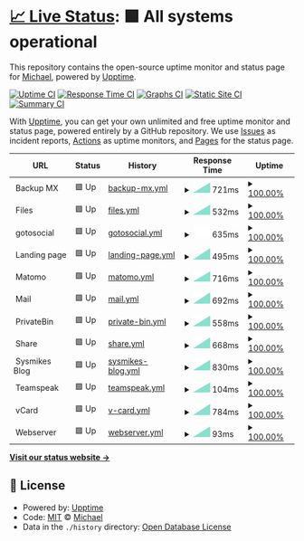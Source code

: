 # [📈 Live Status](https://flyingchewbacca.github.io/upptime): <!--live status--> **🟩 All systems operational**

This repository contains the open-source uptime monitor and status page for [Michael](https://flyingchewbacca.github.io/upptime), powered by [Upptime](https://github.com/upptime/upptime).

[![Uptime CI](https://github.com/flyingchewbacca/upptime/workflows/Uptime%20CI/badge.svg)](https://github.com/flyingchewbacca/upptime/actions?query=workflow%3A%22Uptime+CI%22)
[![Response Time CI](https://github.com/flyingchewbacca/upptime/workflows/Response%20Time%20CI/badge.svg)](https://github.com/flyingchewbacca/upptime/actions?query=workflow%3A%22Response+Time+CI%22)
[![Graphs CI](https://github.com/flyingchewbacca/upptime/workflows/Graphs%20CI/badge.svg)](https://github.com/flyingchewbacca/upptime/actions?query=workflow%3A%22Graphs+CI%22)
[![Static Site CI](https://github.com/flyingchewbacca/upptime/workflows/Static%20Site%20CI/badge.svg)](https://github.com/flyingchewbacca/upptime/actions?query=workflow%3A%22Static+Site+CI%22)
[![Summary CI](https://github.com/flyingchewbacca/upptime/workflows/Summary%20CI/badge.svg)](https://github.com/flyingchewbacca/upptime/actions?query=workflow%3A%22Summary+CI%22)

With [Upptime](https://upptime.js.org), you can get your own unlimited and free uptime monitor and status page, powered entirely by a GitHub repository. We use [Issues](https://github.com/flyingchewbacca/upptime/issues) as incident reports, [Actions](https://github.com/flyingchewbacca/upptime/actions) as uptime monitors, and [Pages](https://flyingchewbacca.github.io/upptime) for the status page.

<!--start: status pages-->
<!-- This summary is generated by Upptime (https://github.com/upptime/upptime) -->
<!-- Do not edit this manually, your changes will be overwritten -->
<!-- prettier-ignore -->
| URL | Status | History | Response Time | Uptime |
| --- | ------ | ------- | ------------- | ------ |
| <img alt="" src="https://icons.duckduckgo.com/ip3/null.ico" height="13"> Backup MX | 🟩 Up | [backup-mx.yml](https://github.com/flyingchewbacca/upptime/commits/HEAD/history/backup-mx.yml) | <details><summary><img alt="Response time graph" src="./graphs/backup-mx/response-time-week.png" height="20"> 721ms</summary><br><a href="https://flyingchewbacca.github.io/upptime/history/backup-mx"><img alt="Response time 721" src="https://img.shields.io/endpoint?url=https%3A%2F%2Fraw.githubusercontent.com%2Fflyingchewbacca%2Fupptime%2FHEAD%2Fapi%2Fbackup-mx%2Fresponse-time.json"></a><br><a href="https://flyingchewbacca.github.io/upptime/history/backup-mx"><img alt="24-hour response time 721" src="https://img.shields.io/endpoint?url=https%3A%2F%2Fraw.githubusercontent.com%2Fflyingchewbacca%2Fupptime%2FHEAD%2Fapi%2Fbackup-mx%2Fresponse-time-day.json"></a><br><a href="https://flyingchewbacca.github.io/upptime/history/backup-mx"><img alt="7-day response time 721" src="https://img.shields.io/endpoint?url=https%3A%2F%2Fraw.githubusercontent.com%2Fflyingchewbacca%2Fupptime%2FHEAD%2Fapi%2Fbackup-mx%2Fresponse-time-week.json"></a><br><a href="https://flyingchewbacca.github.io/upptime/history/backup-mx"><img alt="30-day response time 721" src="https://img.shields.io/endpoint?url=https%3A%2F%2Fraw.githubusercontent.com%2Fflyingchewbacca%2Fupptime%2FHEAD%2Fapi%2Fbackup-mx%2Fresponse-time-month.json"></a><br><a href="https://flyingchewbacca.github.io/upptime/history/backup-mx"><img alt="1-year response time 721" src="https://img.shields.io/endpoint?url=https%3A%2F%2Fraw.githubusercontent.com%2Fflyingchewbacca%2Fupptime%2FHEAD%2Fapi%2Fbackup-mx%2Fresponse-time-year.json"></a></details> | <details><summary><a href="https://flyingchewbacca.github.io/upptime/history/backup-mx">100.00%</a></summary><a href="https://flyingchewbacca.github.io/upptime/history/backup-mx"><img alt="All-time uptime 100.00%" src="https://img.shields.io/endpoint?url=https%3A%2F%2Fraw.githubusercontent.com%2Fflyingchewbacca%2Fupptime%2FHEAD%2Fapi%2Fbackup-mx%2Fuptime.json"></a><br><a href="https://flyingchewbacca.github.io/upptime/history/backup-mx"><img alt="24-hour uptime 100.00%" src="https://img.shields.io/endpoint?url=https%3A%2F%2Fraw.githubusercontent.com%2Fflyingchewbacca%2Fupptime%2FHEAD%2Fapi%2Fbackup-mx%2Fuptime-day.json"></a><br><a href="https://flyingchewbacca.github.io/upptime/history/backup-mx"><img alt="7-day uptime 100.00%" src="https://img.shields.io/endpoint?url=https%3A%2F%2Fraw.githubusercontent.com%2Fflyingchewbacca%2Fupptime%2FHEAD%2Fapi%2Fbackup-mx%2Fuptime-week.json"></a><br><a href="https://flyingchewbacca.github.io/upptime/history/backup-mx"><img alt="30-day uptime 100.00%" src="https://img.shields.io/endpoint?url=https%3A%2F%2Fraw.githubusercontent.com%2Fflyingchewbacca%2Fupptime%2FHEAD%2Fapi%2Fbackup-mx%2Fuptime-month.json"></a><br><a href="https://flyingchewbacca.github.io/upptime/history/backup-mx"><img alt="1-year uptime 100.00%" src="https://img.shields.io/endpoint?url=https%3A%2F%2Fraw.githubusercontent.com%2Fflyingchewbacca%2Fupptime%2FHEAD%2Fapi%2Fbackup-mx%2Fuptime-year.json"></a></details>
| <img alt="" src="https://icons.duckduckgo.com/ip3/null.ico" height="13"> Files | 🟩 Up | [files.yml](https://github.com/flyingchewbacca/upptime/commits/HEAD/history/files.yml) | <details><summary><img alt="Response time graph" src="./graphs/files/response-time-week.png" height="20"> 532ms</summary><br><a href="https://flyingchewbacca.github.io/upptime/history/files"><img alt="Response time 532" src="https://img.shields.io/endpoint?url=https%3A%2F%2Fraw.githubusercontent.com%2Fflyingchewbacca%2Fupptime%2FHEAD%2Fapi%2Ffiles%2Fresponse-time.json"></a><br><a href="https://flyingchewbacca.github.io/upptime/history/files"><img alt="24-hour response time 532" src="https://img.shields.io/endpoint?url=https%3A%2F%2Fraw.githubusercontent.com%2Fflyingchewbacca%2Fupptime%2FHEAD%2Fapi%2Ffiles%2Fresponse-time-day.json"></a><br><a href="https://flyingchewbacca.github.io/upptime/history/files"><img alt="7-day response time 532" src="https://img.shields.io/endpoint?url=https%3A%2F%2Fraw.githubusercontent.com%2Fflyingchewbacca%2Fupptime%2FHEAD%2Fapi%2Ffiles%2Fresponse-time-week.json"></a><br><a href="https://flyingchewbacca.github.io/upptime/history/files"><img alt="30-day response time 532" src="https://img.shields.io/endpoint?url=https%3A%2F%2Fraw.githubusercontent.com%2Fflyingchewbacca%2Fupptime%2FHEAD%2Fapi%2Ffiles%2Fresponse-time-month.json"></a><br><a href="https://flyingchewbacca.github.io/upptime/history/files"><img alt="1-year response time 532" src="https://img.shields.io/endpoint?url=https%3A%2F%2Fraw.githubusercontent.com%2Fflyingchewbacca%2Fupptime%2FHEAD%2Fapi%2Ffiles%2Fresponse-time-year.json"></a></details> | <details><summary><a href="https://flyingchewbacca.github.io/upptime/history/files">100.00%</a></summary><a href="https://flyingchewbacca.github.io/upptime/history/files"><img alt="All-time uptime 100.00%" src="https://img.shields.io/endpoint?url=https%3A%2F%2Fraw.githubusercontent.com%2Fflyingchewbacca%2Fupptime%2FHEAD%2Fapi%2Ffiles%2Fuptime.json"></a><br><a href="https://flyingchewbacca.github.io/upptime/history/files"><img alt="24-hour uptime 100.00%" src="https://img.shields.io/endpoint?url=https%3A%2F%2Fraw.githubusercontent.com%2Fflyingchewbacca%2Fupptime%2FHEAD%2Fapi%2Ffiles%2Fuptime-day.json"></a><br><a href="https://flyingchewbacca.github.io/upptime/history/files"><img alt="7-day uptime 100.00%" src="https://img.shields.io/endpoint?url=https%3A%2F%2Fraw.githubusercontent.com%2Fflyingchewbacca%2Fupptime%2FHEAD%2Fapi%2Ffiles%2Fuptime-week.json"></a><br><a href="https://flyingchewbacca.github.io/upptime/history/files"><img alt="30-day uptime 100.00%" src="https://img.shields.io/endpoint?url=https%3A%2F%2Fraw.githubusercontent.com%2Fflyingchewbacca%2Fupptime%2FHEAD%2Fapi%2Ffiles%2Fuptime-month.json"></a><br><a href="https://flyingchewbacca.github.io/upptime/history/files"><img alt="1-year uptime 100.00%" src="https://img.shields.io/endpoint?url=https%3A%2F%2Fraw.githubusercontent.com%2Fflyingchewbacca%2Fupptime%2FHEAD%2Fapi%2Ffiles%2Fuptime-year.json"></a></details>
| <img alt="" src="https://icons.duckduckgo.com/ip3/null.ico" height="13"> gotosocial | 🟩 Up | [gotosocial.yml](https://github.com/flyingchewbacca/upptime/commits/HEAD/history/gotosocial.yml) | <details><summary><img alt="Response time graph" src="./graphs/gotosocial/response-time-week.png" height="20"> 635ms</summary><br><a href="https://flyingchewbacca.github.io/upptime/history/gotosocial"><img alt="Response time 635" src="https://img.shields.io/endpoint?url=https%3A%2F%2Fraw.githubusercontent.com%2Fflyingchewbacca%2Fupptime%2FHEAD%2Fapi%2Fgotosocial%2Fresponse-time.json"></a><br><a href="https://flyingchewbacca.github.io/upptime/history/gotosocial"><img alt="24-hour response time 635" src="https://img.shields.io/endpoint?url=https%3A%2F%2Fraw.githubusercontent.com%2Fflyingchewbacca%2Fupptime%2FHEAD%2Fapi%2Fgotosocial%2Fresponse-time-day.json"></a><br><a href="https://flyingchewbacca.github.io/upptime/history/gotosocial"><img alt="7-day response time 635" src="https://img.shields.io/endpoint?url=https%3A%2F%2Fraw.githubusercontent.com%2Fflyingchewbacca%2Fupptime%2FHEAD%2Fapi%2Fgotosocial%2Fresponse-time-week.json"></a><br><a href="https://flyingchewbacca.github.io/upptime/history/gotosocial"><img alt="30-day response time 635" src="https://img.shields.io/endpoint?url=https%3A%2F%2Fraw.githubusercontent.com%2Fflyingchewbacca%2Fupptime%2FHEAD%2Fapi%2Fgotosocial%2Fresponse-time-month.json"></a><br><a href="https://flyingchewbacca.github.io/upptime/history/gotosocial"><img alt="1-year response time 635" src="https://img.shields.io/endpoint?url=https%3A%2F%2Fraw.githubusercontent.com%2Fflyingchewbacca%2Fupptime%2FHEAD%2Fapi%2Fgotosocial%2Fresponse-time-year.json"></a></details> | <details><summary><a href="https://flyingchewbacca.github.io/upptime/history/gotosocial">100.00%</a></summary><a href="https://flyingchewbacca.github.io/upptime/history/gotosocial"><img alt="All-time uptime 100.00%" src="https://img.shields.io/endpoint?url=https%3A%2F%2Fraw.githubusercontent.com%2Fflyingchewbacca%2Fupptime%2FHEAD%2Fapi%2Fgotosocial%2Fuptime.json"></a><br><a href="https://flyingchewbacca.github.io/upptime/history/gotosocial"><img alt="24-hour uptime 100.00%" src="https://img.shields.io/endpoint?url=https%3A%2F%2Fraw.githubusercontent.com%2Fflyingchewbacca%2Fupptime%2FHEAD%2Fapi%2Fgotosocial%2Fuptime-day.json"></a><br><a href="https://flyingchewbacca.github.io/upptime/history/gotosocial"><img alt="7-day uptime 100.00%" src="https://img.shields.io/endpoint?url=https%3A%2F%2Fraw.githubusercontent.com%2Fflyingchewbacca%2Fupptime%2FHEAD%2Fapi%2Fgotosocial%2Fuptime-week.json"></a><br><a href="https://flyingchewbacca.github.io/upptime/history/gotosocial"><img alt="30-day uptime 100.00%" src="https://img.shields.io/endpoint?url=https%3A%2F%2Fraw.githubusercontent.com%2Fflyingchewbacca%2Fupptime%2FHEAD%2Fapi%2Fgotosocial%2Fuptime-month.json"></a><br><a href="https://flyingchewbacca.github.io/upptime/history/gotosocial"><img alt="1-year uptime 100.00%" src="https://img.shields.io/endpoint?url=https%3A%2F%2Fraw.githubusercontent.com%2Fflyingchewbacca%2Fupptime%2FHEAD%2Fapi%2Fgotosocial%2Fuptime-year.json"></a></details>
| <img alt="" src="https://icons.duckduckgo.com/ip3/null.ico" height="13"> Landing page | 🟩 Up | [landing-page.yml](https://github.com/flyingchewbacca/upptime/commits/HEAD/history/landing-page.yml) | <details><summary><img alt="Response time graph" src="./graphs/landing-page/response-time-week.png" height="20"> 495ms</summary><br><a href="https://flyingchewbacca.github.io/upptime/history/landing-page"><img alt="Response time 495" src="https://img.shields.io/endpoint?url=https%3A%2F%2Fraw.githubusercontent.com%2Fflyingchewbacca%2Fupptime%2FHEAD%2Fapi%2Flanding-page%2Fresponse-time.json"></a><br><a href="https://flyingchewbacca.github.io/upptime/history/landing-page"><img alt="24-hour response time 495" src="https://img.shields.io/endpoint?url=https%3A%2F%2Fraw.githubusercontent.com%2Fflyingchewbacca%2Fupptime%2FHEAD%2Fapi%2Flanding-page%2Fresponse-time-day.json"></a><br><a href="https://flyingchewbacca.github.io/upptime/history/landing-page"><img alt="7-day response time 495" src="https://img.shields.io/endpoint?url=https%3A%2F%2Fraw.githubusercontent.com%2Fflyingchewbacca%2Fupptime%2FHEAD%2Fapi%2Flanding-page%2Fresponse-time-week.json"></a><br><a href="https://flyingchewbacca.github.io/upptime/history/landing-page"><img alt="30-day response time 495" src="https://img.shields.io/endpoint?url=https%3A%2F%2Fraw.githubusercontent.com%2Fflyingchewbacca%2Fupptime%2FHEAD%2Fapi%2Flanding-page%2Fresponse-time-month.json"></a><br><a href="https://flyingchewbacca.github.io/upptime/history/landing-page"><img alt="1-year response time 495" src="https://img.shields.io/endpoint?url=https%3A%2F%2Fraw.githubusercontent.com%2Fflyingchewbacca%2Fupptime%2FHEAD%2Fapi%2Flanding-page%2Fresponse-time-year.json"></a></details> | <details><summary><a href="https://flyingchewbacca.github.io/upptime/history/landing-page">100.00%</a></summary><a href="https://flyingchewbacca.github.io/upptime/history/landing-page"><img alt="All-time uptime 100.00%" src="https://img.shields.io/endpoint?url=https%3A%2F%2Fraw.githubusercontent.com%2Fflyingchewbacca%2Fupptime%2FHEAD%2Fapi%2Flanding-page%2Fuptime.json"></a><br><a href="https://flyingchewbacca.github.io/upptime/history/landing-page"><img alt="24-hour uptime 100.00%" src="https://img.shields.io/endpoint?url=https%3A%2F%2Fraw.githubusercontent.com%2Fflyingchewbacca%2Fupptime%2FHEAD%2Fapi%2Flanding-page%2Fuptime-day.json"></a><br><a href="https://flyingchewbacca.github.io/upptime/history/landing-page"><img alt="7-day uptime 100.00%" src="https://img.shields.io/endpoint?url=https%3A%2F%2Fraw.githubusercontent.com%2Fflyingchewbacca%2Fupptime%2FHEAD%2Fapi%2Flanding-page%2Fuptime-week.json"></a><br><a href="https://flyingchewbacca.github.io/upptime/history/landing-page"><img alt="30-day uptime 100.00%" src="https://img.shields.io/endpoint?url=https%3A%2F%2Fraw.githubusercontent.com%2Fflyingchewbacca%2Fupptime%2FHEAD%2Fapi%2Flanding-page%2Fuptime-month.json"></a><br><a href="https://flyingchewbacca.github.io/upptime/history/landing-page"><img alt="1-year uptime 100.00%" src="https://img.shields.io/endpoint?url=https%3A%2F%2Fraw.githubusercontent.com%2Fflyingchewbacca%2Fupptime%2FHEAD%2Fapi%2Flanding-page%2Fuptime-year.json"></a></details>
| <img alt="" src="https://icons.duckduckgo.com/ip3/null.ico" height="13"> Matomo | 🟩 Up | [matomo.yml](https://github.com/flyingchewbacca/upptime/commits/HEAD/history/matomo.yml) | <details><summary><img alt="Response time graph" src="./graphs/matomo/response-time-week.png" height="20"> 716ms</summary><br><a href="https://flyingchewbacca.github.io/upptime/history/matomo"><img alt="Response time 716" src="https://img.shields.io/endpoint?url=https%3A%2F%2Fraw.githubusercontent.com%2Fflyingchewbacca%2Fupptime%2FHEAD%2Fapi%2Fmatomo%2Fresponse-time.json"></a><br><a href="https://flyingchewbacca.github.io/upptime/history/matomo"><img alt="24-hour response time 716" src="https://img.shields.io/endpoint?url=https%3A%2F%2Fraw.githubusercontent.com%2Fflyingchewbacca%2Fupptime%2FHEAD%2Fapi%2Fmatomo%2Fresponse-time-day.json"></a><br><a href="https://flyingchewbacca.github.io/upptime/history/matomo"><img alt="7-day response time 716" src="https://img.shields.io/endpoint?url=https%3A%2F%2Fraw.githubusercontent.com%2Fflyingchewbacca%2Fupptime%2FHEAD%2Fapi%2Fmatomo%2Fresponse-time-week.json"></a><br><a href="https://flyingchewbacca.github.io/upptime/history/matomo"><img alt="30-day response time 716" src="https://img.shields.io/endpoint?url=https%3A%2F%2Fraw.githubusercontent.com%2Fflyingchewbacca%2Fupptime%2FHEAD%2Fapi%2Fmatomo%2Fresponse-time-month.json"></a><br><a href="https://flyingchewbacca.github.io/upptime/history/matomo"><img alt="1-year response time 716" src="https://img.shields.io/endpoint?url=https%3A%2F%2Fraw.githubusercontent.com%2Fflyingchewbacca%2Fupptime%2FHEAD%2Fapi%2Fmatomo%2Fresponse-time-year.json"></a></details> | <details><summary><a href="https://flyingchewbacca.github.io/upptime/history/matomo">100.00%</a></summary><a href="https://flyingchewbacca.github.io/upptime/history/matomo"><img alt="All-time uptime 100.00%" src="https://img.shields.io/endpoint?url=https%3A%2F%2Fraw.githubusercontent.com%2Fflyingchewbacca%2Fupptime%2FHEAD%2Fapi%2Fmatomo%2Fuptime.json"></a><br><a href="https://flyingchewbacca.github.io/upptime/history/matomo"><img alt="24-hour uptime 100.00%" src="https://img.shields.io/endpoint?url=https%3A%2F%2Fraw.githubusercontent.com%2Fflyingchewbacca%2Fupptime%2FHEAD%2Fapi%2Fmatomo%2Fuptime-day.json"></a><br><a href="https://flyingchewbacca.github.io/upptime/history/matomo"><img alt="7-day uptime 100.00%" src="https://img.shields.io/endpoint?url=https%3A%2F%2Fraw.githubusercontent.com%2Fflyingchewbacca%2Fupptime%2FHEAD%2Fapi%2Fmatomo%2Fuptime-week.json"></a><br><a href="https://flyingchewbacca.github.io/upptime/history/matomo"><img alt="30-day uptime 100.00%" src="https://img.shields.io/endpoint?url=https%3A%2F%2Fraw.githubusercontent.com%2Fflyingchewbacca%2Fupptime%2FHEAD%2Fapi%2Fmatomo%2Fuptime-month.json"></a><br><a href="https://flyingchewbacca.github.io/upptime/history/matomo"><img alt="1-year uptime 100.00%" src="https://img.shields.io/endpoint?url=https%3A%2F%2Fraw.githubusercontent.com%2Fflyingchewbacca%2Fupptime%2FHEAD%2Fapi%2Fmatomo%2Fuptime-year.json"></a></details>
| <img alt="" src="https://icons.duckduckgo.com/ip3/null.ico" height="13"> Mail | 🟩 Up | [mail.yml](https://github.com/flyingchewbacca/upptime/commits/HEAD/history/mail.yml) | <details><summary><img alt="Response time graph" src="./graphs/mail/response-time-week.png" height="20"> 692ms</summary><br><a href="https://flyingchewbacca.github.io/upptime/history/mail"><img alt="Response time 692" src="https://img.shields.io/endpoint?url=https%3A%2F%2Fraw.githubusercontent.com%2Fflyingchewbacca%2Fupptime%2FHEAD%2Fapi%2Fmail%2Fresponse-time.json"></a><br><a href="https://flyingchewbacca.github.io/upptime/history/mail"><img alt="24-hour response time 692" src="https://img.shields.io/endpoint?url=https%3A%2F%2Fraw.githubusercontent.com%2Fflyingchewbacca%2Fupptime%2FHEAD%2Fapi%2Fmail%2Fresponse-time-day.json"></a><br><a href="https://flyingchewbacca.github.io/upptime/history/mail"><img alt="7-day response time 692" src="https://img.shields.io/endpoint?url=https%3A%2F%2Fraw.githubusercontent.com%2Fflyingchewbacca%2Fupptime%2FHEAD%2Fapi%2Fmail%2Fresponse-time-week.json"></a><br><a href="https://flyingchewbacca.github.io/upptime/history/mail"><img alt="30-day response time 692" src="https://img.shields.io/endpoint?url=https%3A%2F%2Fraw.githubusercontent.com%2Fflyingchewbacca%2Fupptime%2FHEAD%2Fapi%2Fmail%2Fresponse-time-month.json"></a><br><a href="https://flyingchewbacca.github.io/upptime/history/mail"><img alt="1-year response time 692" src="https://img.shields.io/endpoint?url=https%3A%2F%2Fraw.githubusercontent.com%2Fflyingchewbacca%2Fupptime%2FHEAD%2Fapi%2Fmail%2Fresponse-time-year.json"></a></details> | <details><summary><a href="https://flyingchewbacca.github.io/upptime/history/mail">100.00%</a></summary><a href="https://flyingchewbacca.github.io/upptime/history/mail"><img alt="All-time uptime 100.00%" src="https://img.shields.io/endpoint?url=https%3A%2F%2Fraw.githubusercontent.com%2Fflyingchewbacca%2Fupptime%2FHEAD%2Fapi%2Fmail%2Fuptime.json"></a><br><a href="https://flyingchewbacca.github.io/upptime/history/mail"><img alt="24-hour uptime 100.00%" src="https://img.shields.io/endpoint?url=https%3A%2F%2Fraw.githubusercontent.com%2Fflyingchewbacca%2Fupptime%2FHEAD%2Fapi%2Fmail%2Fuptime-day.json"></a><br><a href="https://flyingchewbacca.github.io/upptime/history/mail"><img alt="7-day uptime 100.00%" src="https://img.shields.io/endpoint?url=https%3A%2F%2Fraw.githubusercontent.com%2Fflyingchewbacca%2Fupptime%2FHEAD%2Fapi%2Fmail%2Fuptime-week.json"></a><br><a href="https://flyingchewbacca.github.io/upptime/history/mail"><img alt="30-day uptime 100.00%" src="https://img.shields.io/endpoint?url=https%3A%2F%2Fraw.githubusercontent.com%2Fflyingchewbacca%2Fupptime%2FHEAD%2Fapi%2Fmail%2Fuptime-month.json"></a><br><a href="https://flyingchewbacca.github.io/upptime/history/mail"><img alt="1-year uptime 100.00%" src="https://img.shields.io/endpoint?url=https%3A%2F%2Fraw.githubusercontent.com%2Fflyingchewbacca%2Fupptime%2FHEAD%2Fapi%2Fmail%2Fuptime-year.json"></a></details>
| <img alt="" src="https://icons.duckduckgo.com/ip3/null.ico" height="13"> PrivateBin | 🟩 Up | [private-bin.yml](https://github.com/flyingchewbacca/upptime/commits/HEAD/history/private-bin.yml) | <details><summary><img alt="Response time graph" src="./graphs/private-bin/response-time-week.png" height="20"> 558ms</summary><br><a href="https://flyingchewbacca.github.io/upptime/history/private-bin"><img alt="Response time 558" src="https://img.shields.io/endpoint?url=https%3A%2F%2Fraw.githubusercontent.com%2Fflyingchewbacca%2Fupptime%2FHEAD%2Fapi%2Fprivate-bin%2Fresponse-time.json"></a><br><a href="https://flyingchewbacca.github.io/upptime/history/private-bin"><img alt="24-hour response time 558" src="https://img.shields.io/endpoint?url=https%3A%2F%2Fraw.githubusercontent.com%2Fflyingchewbacca%2Fupptime%2FHEAD%2Fapi%2Fprivate-bin%2Fresponse-time-day.json"></a><br><a href="https://flyingchewbacca.github.io/upptime/history/private-bin"><img alt="7-day response time 558" src="https://img.shields.io/endpoint?url=https%3A%2F%2Fraw.githubusercontent.com%2Fflyingchewbacca%2Fupptime%2FHEAD%2Fapi%2Fprivate-bin%2Fresponse-time-week.json"></a><br><a href="https://flyingchewbacca.github.io/upptime/history/private-bin"><img alt="30-day response time 558" src="https://img.shields.io/endpoint?url=https%3A%2F%2Fraw.githubusercontent.com%2Fflyingchewbacca%2Fupptime%2FHEAD%2Fapi%2Fprivate-bin%2Fresponse-time-month.json"></a><br><a href="https://flyingchewbacca.github.io/upptime/history/private-bin"><img alt="1-year response time 558" src="https://img.shields.io/endpoint?url=https%3A%2F%2Fraw.githubusercontent.com%2Fflyingchewbacca%2Fupptime%2FHEAD%2Fapi%2Fprivate-bin%2Fresponse-time-year.json"></a></details> | <details><summary><a href="https://flyingchewbacca.github.io/upptime/history/private-bin">100.00%</a></summary><a href="https://flyingchewbacca.github.io/upptime/history/private-bin"><img alt="All-time uptime 100.00%" src="https://img.shields.io/endpoint?url=https%3A%2F%2Fraw.githubusercontent.com%2Fflyingchewbacca%2Fupptime%2FHEAD%2Fapi%2Fprivate-bin%2Fuptime.json"></a><br><a href="https://flyingchewbacca.github.io/upptime/history/private-bin"><img alt="24-hour uptime 100.00%" src="https://img.shields.io/endpoint?url=https%3A%2F%2Fraw.githubusercontent.com%2Fflyingchewbacca%2Fupptime%2FHEAD%2Fapi%2Fprivate-bin%2Fuptime-day.json"></a><br><a href="https://flyingchewbacca.github.io/upptime/history/private-bin"><img alt="7-day uptime 100.00%" src="https://img.shields.io/endpoint?url=https%3A%2F%2Fraw.githubusercontent.com%2Fflyingchewbacca%2Fupptime%2FHEAD%2Fapi%2Fprivate-bin%2Fuptime-week.json"></a><br><a href="https://flyingchewbacca.github.io/upptime/history/private-bin"><img alt="30-day uptime 100.00%" src="https://img.shields.io/endpoint?url=https%3A%2F%2Fraw.githubusercontent.com%2Fflyingchewbacca%2Fupptime%2FHEAD%2Fapi%2Fprivate-bin%2Fuptime-month.json"></a><br><a href="https://flyingchewbacca.github.io/upptime/history/private-bin"><img alt="1-year uptime 100.00%" src="https://img.shields.io/endpoint?url=https%3A%2F%2Fraw.githubusercontent.com%2Fflyingchewbacca%2Fupptime%2FHEAD%2Fapi%2Fprivate-bin%2Fuptime-year.json"></a></details>
| <img alt="" src="https://icons.duckduckgo.com/ip3/null.ico" height="13"> Share | 🟩 Up | [share.yml](https://github.com/flyingchewbacca/upptime/commits/HEAD/history/share.yml) | <details><summary><img alt="Response time graph" src="./graphs/share/response-time-week.png" height="20"> 668ms</summary><br><a href="https://flyingchewbacca.github.io/upptime/history/share"><img alt="Response time 668" src="https://img.shields.io/endpoint?url=https%3A%2F%2Fraw.githubusercontent.com%2Fflyingchewbacca%2Fupptime%2FHEAD%2Fapi%2Fshare%2Fresponse-time.json"></a><br><a href="https://flyingchewbacca.github.io/upptime/history/share"><img alt="24-hour response time 668" src="https://img.shields.io/endpoint?url=https%3A%2F%2Fraw.githubusercontent.com%2Fflyingchewbacca%2Fupptime%2FHEAD%2Fapi%2Fshare%2Fresponse-time-day.json"></a><br><a href="https://flyingchewbacca.github.io/upptime/history/share"><img alt="7-day response time 668" src="https://img.shields.io/endpoint?url=https%3A%2F%2Fraw.githubusercontent.com%2Fflyingchewbacca%2Fupptime%2FHEAD%2Fapi%2Fshare%2Fresponse-time-week.json"></a><br><a href="https://flyingchewbacca.github.io/upptime/history/share"><img alt="30-day response time 668" src="https://img.shields.io/endpoint?url=https%3A%2F%2Fraw.githubusercontent.com%2Fflyingchewbacca%2Fupptime%2FHEAD%2Fapi%2Fshare%2Fresponse-time-month.json"></a><br><a href="https://flyingchewbacca.github.io/upptime/history/share"><img alt="1-year response time 668" src="https://img.shields.io/endpoint?url=https%3A%2F%2Fraw.githubusercontent.com%2Fflyingchewbacca%2Fupptime%2FHEAD%2Fapi%2Fshare%2Fresponse-time-year.json"></a></details> | <details><summary><a href="https://flyingchewbacca.github.io/upptime/history/share">100.00%</a></summary><a href="https://flyingchewbacca.github.io/upptime/history/share"><img alt="All-time uptime 100.00%" src="https://img.shields.io/endpoint?url=https%3A%2F%2Fraw.githubusercontent.com%2Fflyingchewbacca%2Fupptime%2FHEAD%2Fapi%2Fshare%2Fuptime.json"></a><br><a href="https://flyingchewbacca.github.io/upptime/history/share"><img alt="24-hour uptime 100.00%" src="https://img.shields.io/endpoint?url=https%3A%2F%2Fraw.githubusercontent.com%2Fflyingchewbacca%2Fupptime%2FHEAD%2Fapi%2Fshare%2Fuptime-day.json"></a><br><a href="https://flyingchewbacca.github.io/upptime/history/share"><img alt="7-day uptime 100.00%" src="https://img.shields.io/endpoint?url=https%3A%2F%2Fraw.githubusercontent.com%2Fflyingchewbacca%2Fupptime%2FHEAD%2Fapi%2Fshare%2Fuptime-week.json"></a><br><a href="https://flyingchewbacca.github.io/upptime/history/share"><img alt="30-day uptime 100.00%" src="https://img.shields.io/endpoint?url=https%3A%2F%2Fraw.githubusercontent.com%2Fflyingchewbacca%2Fupptime%2FHEAD%2Fapi%2Fshare%2Fuptime-month.json"></a><br><a href="https://flyingchewbacca.github.io/upptime/history/share"><img alt="1-year uptime 100.00%" src="https://img.shields.io/endpoint?url=https%3A%2F%2Fraw.githubusercontent.com%2Fflyingchewbacca%2Fupptime%2FHEAD%2Fapi%2Fshare%2Fuptime-year.json"></a></details>
| <img alt="" src="https://icons.duckduckgo.com/ip3/null.ico" height="13"> Sysmikes Blog | 🟩 Up | [sysmikes-blog.yml](https://github.com/flyingchewbacca/upptime/commits/HEAD/history/sysmikes-blog.yml) | <details><summary><img alt="Response time graph" src="./graphs/sysmikes-blog/response-time-week.png" height="20"> 830ms</summary><br><a href="https://flyingchewbacca.github.io/upptime/history/sysmikes-blog"><img alt="Response time 830" src="https://img.shields.io/endpoint?url=https%3A%2F%2Fraw.githubusercontent.com%2Fflyingchewbacca%2Fupptime%2FHEAD%2Fapi%2Fsysmikes-blog%2Fresponse-time.json"></a><br><a href="https://flyingchewbacca.github.io/upptime/history/sysmikes-blog"><img alt="24-hour response time 830" src="https://img.shields.io/endpoint?url=https%3A%2F%2Fraw.githubusercontent.com%2Fflyingchewbacca%2Fupptime%2FHEAD%2Fapi%2Fsysmikes-blog%2Fresponse-time-day.json"></a><br><a href="https://flyingchewbacca.github.io/upptime/history/sysmikes-blog"><img alt="7-day response time 830" src="https://img.shields.io/endpoint?url=https%3A%2F%2Fraw.githubusercontent.com%2Fflyingchewbacca%2Fupptime%2FHEAD%2Fapi%2Fsysmikes-blog%2Fresponse-time-week.json"></a><br><a href="https://flyingchewbacca.github.io/upptime/history/sysmikes-blog"><img alt="30-day response time 830" src="https://img.shields.io/endpoint?url=https%3A%2F%2Fraw.githubusercontent.com%2Fflyingchewbacca%2Fupptime%2FHEAD%2Fapi%2Fsysmikes-blog%2Fresponse-time-month.json"></a><br><a href="https://flyingchewbacca.github.io/upptime/history/sysmikes-blog"><img alt="1-year response time 830" src="https://img.shields.io/endpoint?url=https%3A%2F%2Fraw.githubusercontent.com%2Fflyingchewbacca%2Fupptime%2FHEAD%2Fapi%2Fsysmikes-blog%2Fresponse-time-year.json"></a></details> | <details><summary><a href="https://flyingchewbacca.github.io/upptime/history/sysmikes-blog">100.00%</a></summary><a href="https://flyingchewbacca.github.io/upptime/history/sysmikes-blog"><img alt="All-time uptime 100.00%" src="https://img.shields.io/endpoint?url=https%3A%2F%2Fraw.githubusercontent.com%2Fflyingchewbacca%2Fupptime%2FHEAD%2Fapi%2Fsysmikes-blog%2Fuptime.json"></a><br><a href="https://flyingchewbacca.github.io/upptime/history/sysmikes-blog"><img alt="24-hour uptime 100.00%" src="https://img.shields.io/endpoint?url=https%3A%2F%2Fraw.githubusercontent.com%2Fflyingchewbacca%2Fupptime%2FHEAD%2Fapi%2Fsysmikes-blog%2Fuptime-day.json"></a><br><a href="https://flyingchewbacca.github.io/upptime/history/sysmikes-blog"><img alt="7-day uptime 100.00%" src="https://img.shields.io/endpoint?url=https%3A%2F%2Fraw.githubusercontent.com%2Fflyingchewbacca%2Fupptime%2FHEAD%2Fapi%2Fsysmikes-blog%2Fuptime-week.json"></a><br><a href="https://flyingchewbacca.github.io/upptime/history/sysmikes-blog"><img alt="30-day uptime 100.00%" src="https://img.shields.io/endpoint?url=https%3A%2F%2Fraw.githubusercontent.com%2Fflyingchewbacca%2Fupptime%2FHEAD%2Fapi%2Fsysmikes-blog%2Fuptime-month.json"></a><br><a href="https://flyingchewbacca.github.io/upptime/history/sysmikes-blog"><img alt="1-year uptime 100.00%" src="https://img.shields.io/endpoint?url=https%3A%2F%2Fraw.githubusercontent.com%2Fflyingchewbacca%2Fupptime%2FHEAD%2Fapi%2Fsysmikes-blog%2Fuptime-year.json"></a></details>
| <img alt="" src="https://icons.duckduckgo.com/ip3/null.ico" height="13"> Teamspeak | 🟩 Up | [teamspeak.yml](https://github.com/flyingchewbacca/upptime/commits/HEAD/history/teamspeak.yml) | <details><summary><img alt="Response time graph" src="./graphs/teamspeak/response-time-week.png" height="20"> 104ms</summary><br><a href="https://flyingchewbacca.github.io/upptime/history/teamspeak"><img alt="Response time 104" src="https://img.shields.io/endpoint?url=https%3A%2F%2Fraw.githubusercontent.com%2Fflyingchewbacca%2Fupptime%2FHEAD%2Fapi%2Fteamspeak%2Fresponse-time.json"></a><br><a href="https://flyingchewbacca.github.io/upptime/history/teamspeak"><img alt="24-hour response time 104" src="https://img.shields.io/endpoint?url=https%3A%2F%2Fraw.githubusercontent.com%2Fflyingchewbacca%2Fupptime%2FHEAD%2Fapi%2Fteamspeak%2Fresponse-time-day.json"></a><br><a href="https://flyingchewbacca.github.io/upptime/history/teamspeak"><img alt="7-day response time 104" src="https://img.shields.io/endpoint?url=https%3A%2F%2Fraw.githubusercontent.com%2Fflyingchewbacca%2Fupptime%2FHEAD%2Fapi%2Fteamspeak%2Fresponse-time-week.json"></a><br><a href="https://flyingchewbacca.github.io/upptime/history/teamspeak"><img alt="30-day response time 104" src="https://img.shields.io/endpoint?url=https%3A%2F%2Fraw.githubusercontent.com%2Fflyingchewbacca%2Fupptime%2FHEAD%2Fapi%2Fteamspeak%2Fresponse-time-month.json"></a><br><a href="https://flyingchewbacca.github.io/upptime/history/teamspeak"><img alt="1-year response time 104" src="https://img.shields.io/endpoint?url=https%3A%2F%2Fraw.githubusercontent.com%2Fflyingchewbacca%2Fupptime%2FHEAD%2Fapi%2Fteamspeak%2Fresponse-time-year.json"></a></details> | <details><summary><a href="https://flyingchewbacca.github.io/upptime/history/teamspeak">100.00%</a></summary><a href="https://flyingchewbacca.github.io/upptime/history/teamspeak"><img alt="All-time uptime 100.00%" src="https://img.shields.io/endpoint?url=https%3A%2F%2Fraw.githubusercontent.com%2Fflyingchewbacca%2Fupptime%2FHEAD%2Fapi%2Fteamspeak%2Fuptime.json"></a><br><a href="https://flyingchewbacca.github.io/upptime/history/teamspeak"><img alt="24-hour uptime 100.00%" src="https://img.shields.io/endpoint?url=https%3A%2F%2Fraw.githubusercontent.com%2Fflyingchewbacca%2Fupptime%2FHEAD%2Fapi%2Fteamspeak%2Fuptime-day.json"></a><br><a href="https://flyingchewbacca.github.io/upptime/history/teamspeak"><img alt="7-day uptime 100.00%" src="https://img.shields.io/endpoint?url=https%3A%2F%2Fraw.githubusercontent.com%2Fflyingchewbacca%2Fupptime%2FHEAD%2Fapi%2Fteamspeak%2Fuptime-week.json"></a><br><a href="https://flyingchewbacca.github.io/upptime/history/teamspeak"><img alt="30-day uptime 100.00%" src="https://img.shields.io/endpoint?url=https%3A%2F%2Fraw.githubusercontent.com%2Fflyingchewbacca%2Fupptime%2FHEAD%2Fapi%2Fteamspeak%2Fuptime-month.json"></a><br><a href="https://flyingchewbacca.github.io/upptime/history/teamspeak"><img alt="1-year uptime 100.00%" src="https://img.shields.io/endpoint?url=https%3A%2F%2Fraw.githubusercontent.com%2Fflyingchewbacca%2Fupptime%2FHEAD%2Fapi%2Fteamspeak%2Fuptime-year.json"></a></details>
| <img alt="" src="https://icons.duckduckgo.com/ip3/null.ico" height="13"> vCard | 🟩 Up | [v-card.yml](https://github.com/flyingchewbacca/upptime/commits/HEAD/history/v-card.yml) | <details><summary><img alt="Response time graph" src="./graphs/v-card/response-time-week.png" height="20"> 784ms</summary><br><a href="https://flyingchewbacca.github.io/upptime/history/v-card"><img alt="Response time 784" src="https://img.shields.io/endpoint?url=https%3A%2F%2Fraw.githubusercontent.com%2Fflyingchewbacca%2Fupptime%2FHEAD%2Fapi%2Fv-card%2Fresponse-time.json"></a><br><a href="https://flyingchewbacca.github.io/upptime/history/v-card"><img alt="24-hour response time 784" src="https://img.shields.io/endpoint?url=https%3A%2F%2Fraw.githubusercontent.com%2Fflyingchewbacca%2Fupptime%2FHEAD%2Fapi%2Fv-card%2Fresponse-time-day.json"></a><br><a href="https://flyingchewbacca.github.io/upptime/history/v-card"><img alt="7-day response time 784" src="https://img.shields.io/endpoint?url=https%3A%2F%2Fraw.githubusercontent.com%2Fflyingchewbacca%2Fupptime%2FHEAD%2Fapi%2Fv-card%2Fresponse-time-week.json"></a><br><a href="https://flyingchewbacca.github.io/upptime/history/v-card"><img alt="30-day response time 784" src="https://img.shields.io/endpoint?url=https%3A%2F%2Fraw.githubusercontent.com%2Fflyingchewbacca%2Fupptime%2FHEAD%2Fapi%2Fv-card%2Fresponse-time-month.json"></a><br><a href="https://flyingchewbacca.github.io/upptime/history/v-card"><img alt="1-year response time 784" src="https://img.shields.io/endpoint?url=https%3A%2F%2Fraw.githubusercontent.com%2Fflyingchewbacca%2Fupptime%2FHEAD%2Fapi%2Fv-card%2Fresponse-time-year.json"></a></details> | <details><summary><a href="https://flyingchewbacca.github.io/upptime/history/v-card">100.00%</a></summary><a href="https://flyingchewbacca.github.io/upptime/history/v-card"><img alt="All-time uptime 100.00%" src="https://img.shields.io/endpoint?url=https%3A%2F%2Fraw.githubusercontent.com%2Fflyingchewbacca%2Fupptime%2FHEAD%2Fapi%2Fv-card%2Fuptime.json"></a><br><a href="https://flyingchewbacca.github.io/upptime/history/v-card"><img alt="24-hour uptime 100.00%" src="https://img.shields.io/endpoint?url=https%3A%2F%2Fraw.githubusercontent.com%2Fflyingchewbacca%2Fupptime%2FHEAD%2Fapi%2Fv-card%2Fuptime-day.json"></a><br><a href="https://flyingchewbacca.github.io/upptime/history/v-card"><img alt="7-day uptime 100.00%" src="https://img.shields.io/endpoint?url=https%3A%2F%2Fraw.githubusercontent.com%2Fflyingchewbacca%2Fupptime%2FHEAD%2Fapi%2Fv-card%2Fuptime-week.json"></a><br><a href="https://flyingchewbacca.github.io/upptime/history/v-card"><img alt="30-day uptime 100.00%" src="https://img.shields.io/endpoint?url=https%3A%2F%2Fraw.githubusercontent.com%2Fflyingchewbacca%2Fupptime%2FHEAD%2Fapi%2Fv-card%2Fuptime-month.json"></a><br><a href="https://flyingchewbacca.github.io/upptime/history/v-card"><img alt="1-year uptime 100.00%" src="https://img.shields.io/endpoint?url=https%3A%2F%2Fraw.githubusercontent.com%2Fflyingchewbacca%2Fupptime%2FHEAD%2Fapi%2Fv-card%2Fuptime-year.json"></a></details>
| <img alt="" src="https://icons.duckduckgo.com/ip3/null.ico" height="13"> Webserver | 🟩 Up | [webserver.yml](https://github.com/flyingchewbacca/upptime/commits/HEAD/history/webserver.yml) | <details><summary><img alt="Response time graph" src="./graphs/webserver/response-time-week.png" height="20"> 93ms</summary><br><a href="https://flyingchewbacca.github.io/upptime/history/webserver"><img alt="Response time 93" src="https://img.shields.io/endpoint?url=https%3A%2F%2Fraw.githubusercontent.com%2Fflyingchewbacca%2Fupptime%2FHEAD%2Fapi%2Fwebserver%2Fresponse-time.json"></a><br><a href="https://flyingchewbacca.github.io/upptime/history/webserver"><img alt="24-hour response time 93" src="https://img.shields.io/endpoint?url=https%3A%2F%2Fraw.githubusercontent.com%2Fflyingchewbacca%2Fupptime%2FHEAD%2Fapi%2Fwebserver%2Fresponse-time-day.json"></a><br><a href="https://flyingchewbacca.github.io/upptime/history/webserver"><img alt="7-day response time 93" src="https://img.shields.io/endpoint?url=https%3A%2F%2Fraw.githubusercontent.com%2Fflyingchewbacca%2Fupptime%2FHEAD%2Fapi%2Fwebserver%2Fresponse-time-week.json"></a><br><a href="https://flyingchewbacca.github.io/upptime/history/webserver"><img alt="30-day response time 93" src="https://img.shields.io/endpoint?url=https%3A%2F%2Fraw.githubusercontent.com%2Fflyingchewbacca%2Fupptime%2FHEAD%2Fapi%2Fwebserver%2Fresponse-time-month.json"></a><br><a href="https://flyingchewbacca.github.io/upptime/history/webserver"><img alt="1-year response time 93" src="https://img.shields.io/endpoint?url=https%3A%2F%2Fraw.githubusercontent.com%2Fflyingchewbacca%2Fupptime%2FHEAD%2Fapi%2Fwebserver%2Fresponse-time-year.json"></a></details> | <details><summary><a href="https://flyingchewbacca.github.io/upptime/history/webserver">100.00%</a></summary><a href="https://flyingchewbacca.github.io/upptime/history/webserver"><img alt="All-time uptime 100.00%" src="https://img.shields.io/endpoint?url=https%3A%2F%2Fraw.githubusercontent.com%2Fflyingchewbacca%2Fupptime%2FHEAD%2Fapi%2Fwebserver%2Fuptime.json"></a><br><a href="https://flyingchewbacca.github.io/upptime/history/webserver"><img alt="24-hour uptime 100.00%" src="https://img.shields.io/endpoint?url=https%3A%2F%2Fraw.githubusercontent.com%2Fflyingchewbacca%2Fupptime%2FHEAD%2Fapi%2Fwebserver%2Fuptime-day.json"></a><br><a href="https://flyingchewbacca.github.io/upptime/history/webserver"><img alt="7-day uptime 100.00%" src="https://img.shields.io/endpoint?url=https%3A%2F%2Fraw.githubusercontent.com%2Fflyingchewbacca%2Fupptime%2FHEAD%2Fapi%2Fwebserver%2Fuptime-week.json"></a><br><a href="https://flyingchewbacca.github.io/upptime/history/webserver"><img alt="30-day uptime 100.00%" src="https://img.shields.io/endpoint?url=https%3A%2F%2Fraw.githubusercontent.com%2Fflyingchewbacca%2Fupptime%2FHEAD%2Fapi%2Fwebserver%2Fuptime-month.json"></a><br><a href="https://flyingchewbacca.github.io/upptime/history/webserver"><img alt="1-year uptime 100.00%" src="https://img.shields.io/endpoint?url=https%3A%2F%2Fraw.githubusercontent.com%2Fflyingchewbacca%2Fupptime%2FHEAD%2Fapi%2Fwebserver%2Fuptime-year.json"></a></details>

<!--end: status pages-->

[**Visit our status website →**](https://flyingchewbacca.github.io/upptime)

## 📄 License

- Powered by: [Upptime](https://github.com/upptime/upptime)
- Code: [MIT](./LICENSE) © [Michael](https://flyingchewbacca.github.io/upptime)
- Data in the `./history` directory: [Open Database License](https://opendatacommons.org/licenses/odbl/1-0/)
